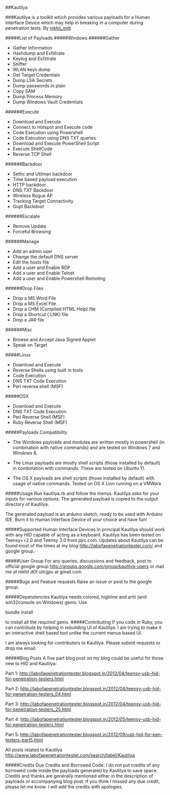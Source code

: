 ##Kautilya

###Kautilya is a toolkit which provides various payloads for a Human Interface Device which may help in breaking in a computer during penetration tests. 
By [nikhil_mitt](https://twitter.com/nikhil_mitt)

#####List of Payloads
#####Windows
######Gather
- Gather Information
- Hashdump and Exfiltrate
- Keylog and Exfiltrate
- Sniffer
- WLAN keys dump
- Get Target Credentials
- Dump LSA Secrets
- Dump passwords in plain
- Copy SAM
- Dump Process Memory
- Dump Windows Vault Credentials

######Execute
- Download and Execute
- Connect to Hotspot and Execute code
- Code Execution using Powershell
- Code Execution using DNS TXT queries
- Download and Execute PowerShell Script
- Execute ShellCode
- Reverse TCP Shell

######Backdoor
- Sethc and Utilman backdoor
- Time based payload execution
- HTTP backdoor
- DNS TXT Backdoor
- Wireless Rogue AP
- Tracking Target Connectivity
- Gupt Backdoor

######Escalate
- Remove Update
- Forceful Browsing

######Manage
- Add an admin user
- Change the default DNS server
- Edit the hosts file
- Add a user and Enable RDP
- Add a user and Enable Telnet
-  Add a user and Enable Powershell Remoting

######Drop Files
- Drop a MS Word File
- Drop a MS Excel File
- Drop a CHM (Compiled HTML Help) file
- Drop a Shortcut (.LNK) file
- Drop a JAR file

######Misc
- Browse and Accept Java Signed Applet
- Speak on Target

#####Linux
- Download and Execute
- Reverse Shells using built in tools
- Code Execution
- DNS TXT Code Execution
- Perl reverse shell (MSF)

#####OSX
- Download and Execute
- DNS TXT Code Execution
- Perl Reverse Shell (MSF)
- Ruby Reverse Shell (MSF)


#####Payloads Compatibility
- The Windows payloads and modules are written mostly in powershell (in combination with native commands) and are tested on Windows 7 and Windows 8. 

- The Linux payloads are mostly shell scripts (those installed by default) in combination with commands. These are tested on Ubuntu 11.

- The OS X payloads are shell scripts (those installed by default) with usage of native commands. Tested on OS X Lion running on a VMWare

#####Usage
Run kautilya.rb and follow the menus. Kautilya asks for your inputs for various options. The generated payload is copied to the output directory of Kautilya.

The generated payload is an arduino sketch, ready to be used with Arduino IDE. Burn it to Human Interface Device of your choice and have fun!

#####Supported Human Interface Devices
In principal Kautilya should work with any HID capable of acting as a keyboard. Kautilya has been tested on Teensy++2.0 and Teensy 3.0 from pjrc.com. Updates about Kautilya can be found most of the times at my blog http://labofapenetrationtester.com/ and google group.

#####User Group
For any queries, discussions and feedback, post to official google group http://groups.google.com/group/kautilya-users or mail me at nikhil d0t uitrgpv at gmail.com 

#####Bugs and Feature requests
Raise an issue or post to the google group.

#####Dependencies
Kautilya needs colored, highline and artii (and win32console on Windows) gems. Use

bundle install

to install all the required gems.
#####Contributing
If you code in Ruby, you can contribute by helping in rebuilding UI of Kautilya. 
I am trying to make it an interactive shell based tool unlike the current menus based UI.

I am always looking for contributors to Kautilya. Please submit requests or drop me email.

#####Blog Posts
A five part blog post on my blog could be useful for those new to HID and Kautilya:

Part 1: http://labofapenetrationtester.blogspot.in/2012/04/teensy-usb-hid-for-penetration-testers.html

Part 2: http://labofapenetrationtester.blogspot.in/2012/04/teensy-usb-hid-for-penetration-testers_04.html

Part 3: http://labofapenetrationtester.blogspot.in/2012/04/teensy-usb-hid-for-penetration-testers_25.html

Part 4: http://labofapenetrationtester.blogspot.in/2012/05/teensy-usb-hid-for-penetration-testers.html

Part 5: http://labofapenetrationtester.blogspot.in/2012/09/usb-hid-for-pen-testers-part5.html

All posts related to Kautilya
http://www.labofapenetrationtester.com/search/label/Kautilya

#####Credits
Due Credits and Borrowed Code: I do not put credits of any borrowed code inside the payloads generated by Kautilya to save space. Credits and thanks are generally mentioned either in the description of payloads or accompanying blog post. If you think I missed any due credit, please let me know. I will add the credits with apologies.

